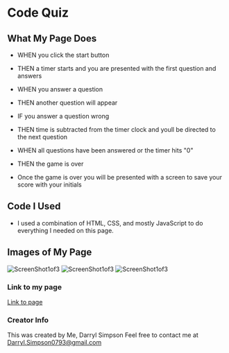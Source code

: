# Code Quiz

## What My Page Does

* WHEN you click the start button
* THEN a timer starts and you are presented with the first question and answers
* WHEN you answer a question 
* THEN another question will appear
* IF you answer a question wrong
* THEN time is subtracted from the timer clock and youll be directed to the next question 
* WHEN all questions have been answered or the timer hits "0" 
* THEN the game is over 

* Once the game is over you will be presented with a screen to save your score with your initials

## Code I Used

* I used a combination of HTML, CSS, and mostly JavaScript to do everything I needed on this page.

## Images of My Page

![ScreenShot1of3]()
![ScreenShot1of3]()
![ScreenShot1of3]()



### Link to my page 

[Link to page](https://darrylsimpson.github.io/Code-Quiz)


### Creator Info

This was created by Me, Darryl Simpson 
Feel free to contact me at [Darryl.Simpson0793@gmail.com](mailto:Darryl.Simpson0793@gmail.com)